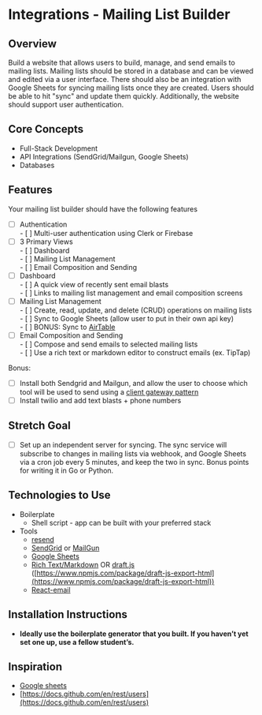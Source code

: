 # Integrations - Mailing List Builder

## Overview

Build a website that allows users to build, manage, and send emails to mailing lists. Mailing lists should be stored in a database and can be viewed and edited via a user interface. There should also be an integration with Google Sheets for syncing mailing lists once they are created. Users should be able to hit "sync" and update them quickly. Additionally, the website should support user authentication.

## Core Concepts

- Full-Stack Development  
- API Integrations (SendGrid/Mailgun, Google Sheets)  
- Databases

## Features

Your mailing list builder should have the following features

- [ ] Authentication  
      - [ ] Multi-user authentication using Clerk or Firebase  
- [ ] 3 Primary Views  
      - [ ] Dashboard  
      - [ ] Mailing List Management  
      - [ ] Email Composition and Sending  
- [ ] Dashboard  
      - [ ] A quick view of recently sent email blasts  
      - [ ] Links to mailing list management and email composition screens  
- [ ] Mailing List Management  
      - [ ] Create, read, update, and delete (CRUD) operations on mailing lists  
      - [ ] Sync to Google Sheets (allow user to put in their own api key)  
      - [ ] BONUS: Sync to [AirTable](https://airtable.com/)  
- [ ] Email Composition and Sending  
      - [ ] Compose and send emails to selected mailing lists  
      - [ ] Use a rich text or markdown editor to construct emails (ex. TipTap)

Bonus:

- [ ] Install both Sendgrid and Mailgun, and allow the user to choose which tool will be used to send using a [client gateway pattern](https://chatgpt.com/share/7567a3cf-d468-411e-a4bd-19511fa8fbfd)  
- [ ] Install twilio and add text blasts \+ phone numbers

## Stretch Goal

- [ ] Set up an independent server for syncing. The sync service will subscribe to changes in mailing lists via webhook, and Google Sheets via a cron job every 5 minutes, and keep the two in sync. Bonus points for writing it in Go or Python.

## Technologies to Use

- Boilerplate  
  - Shell script - app can be built with your preferred stack  
- Tools  
  - [resend](https://resend.com/)  
  - [SendGrid](https://www.npmjs.com/package/@sendgrid/mail) or [MailGun](https://www.mailgun.com/)  
  - [Google Sheets](https://developers.google.com/sheets/api/guides/concepts)  
  - [Rich Text/Markdown](https://tiptap.dev/docs/editor/getting-started/install/react) OR [draft.js](http://draft.js) ([https://www.npmjs.com/package/draft-js-export-html](https://www.npmjs.com/package/draft-js-export-html))  
  - [React-email](https://react.email/)

## Installation Instructions

- **Ideally use the boilerplate generator that you built. If you haven’t yet set one up, use a fellow student’s.**

## Inspiration

- [Google sheets](https://hackernoon.com/how-to-use-google-sheets-api-with-nodejs-cz3v316f)  
- [https://docs.github.com/en/rest/users](https://docs.github.com/en/rest/users)
